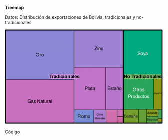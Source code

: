**Treemap**

Datos: Distribución de exportaciones de Bolivia, tradicionales y no-tradicionales

![](salida/Rplot-1.png)

[Código](bolivia_treemap_intro.R)
